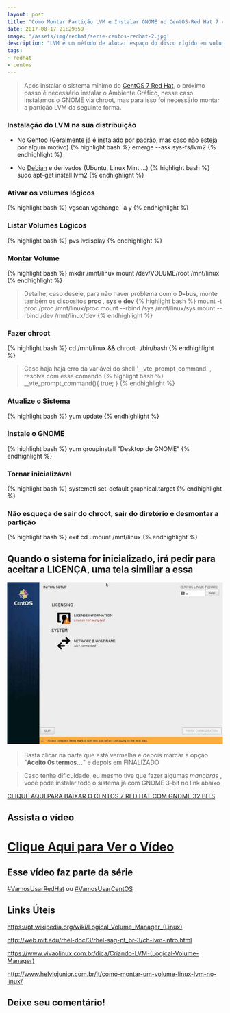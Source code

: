 ```yaml
---
layout: post
title: "Como Montar Partição LVM e Instalar GNOME no CentOS-Red Hat 7 via chroot"
date: 2017-08-17 21:29:59
image: '/assets/img/redhat/serie-centos-redhat-2.jpg'
description: "LVM é um método de alocar espaço do disco rígido em volumes lógicos que podem ser facilmente redimensionados, ao contrário das partições."
tags:
- redhat
- centos
---
```


> Após instalar o sistema mínimo do [CentOS 7 Red Hat](https://www.youtube.com/playlist?list=PLUJBQEDDLNcnr4BziCur10Ot9EGzBCn4_), o próximo passo é necessário instalar o Ambiente Gráfico, nesse caso instalamos o GNOME via chroot, mas para isso foi necessário montar a partição LVM da seguinte forma.

### Instalação do LVM na sua distribuição
+ No [Gentoo](http://terminalroot.com.br/tag#gentoo) (Geralmente já é instalado por padrão, mas caso não esteja por algum motivo)
{% highlight bash %}
emerge --ask sys-fs/lvm2
{% endhighlight %}

+ No [Debian](http://terminalroot.com.br/tag#debian) e derivados (Ubuntu, Linux Mint,...)
{% highlight bash %}
sudo apt-get install lvm2
{% endhighlight %}

### Ativar os volumes lógicos
{% highlight bash %}
vgscan
vgchange -a y
{% endhighlight %}

### Listar Volumes Lógicos
{% highlight bash %}
pvs
lvdisplay
{% endhighlight %}

### Montar Volume
{% highlight bash %}
mkdir /mnt/linux
mount /dev/VOLUME/root /mnt/linux
{% endhighlight %}

> Detalhe, caso deseje, para não haver problema com o __D-bus__, monte também os dispositos __proc__ , __sys__ e __dev__
{% highlight bash %}
mount -t proc /proc /mnt/linux/proc
mount --rbind /sys /mnt/linux/sys
mount --rbind /dev /mnt/linux/dev
{% endhighlight %}

### Fazer chroot
{% highlight bash %}
cd /mnt/linux && chroot . /bin/bash
{% endhighlight %}

> Caso haja haja ~~erro~~ da variável do shell '__vte_prompt_command' , resolva com esse comando
{% highlight bash %}
__vte_prompt_command(){ true; }
{% endhighlight %}

### Atualize o Sistema
{% highlight bash %}
yum update
{% endhighlight %}

### Instale o GNOME
{% highlight bash %}
yum groupinstall "Desktop de GNOME"
{% endhighlight %}

### Tornar inicializável
{% highlight bash %}
systemctl set-default graphical.target
{% endhighlight %}

### Não esqueça de sair do chroot, sair do diretório e desmontar a partição
{% highlight bash %}
exit
cd
umount /mnt/linux
{% endhighlight %}

## Quando o sistema for inicializado, irá pedir para aceitar a LICENÇA, uma tela similiar a essa
![Aceitar Licença](/assets/img/redhat/aceitar-licensa.jpg "Aceitar Licença CentOS 7 Red Hat")

> Basta clicar na parte que está vermelha e depois marcar a opção "__Aceito 0s termos...__" e depois em FINALIZADO

> Caso tenha dificuldade, eu mesmo tive que fazer algumas _manobras_ , você pode instalar todo o sistema já com GNOME 3-bit no link abaixo

[CLIQUE AQUI PARA BAIXAR O CENTOS 7 RED HAT COM GNOME 32 BITS](http://mirror.centos.org/altarch/7/isos/i386/CentOS-7-i386-LiveGNOME-1611.iso)

## Assista o vídeo

# [Clique Aqui para Ver o Vídeo](https://www.youtube.com/watch?v=QDEnR3ZfrXY)


## Esse vídeo faz parte da série
[#VamosUsarRedHat](https://www.youtube.com/playlist?list=PLUJBQEDDLNcnr4BziCur10Ot9EGzBCn4_) ou [#VamosUsarCentOS](https://www.youtube.com/playlist?list=PLUJBQEDDLNcnr4BziCur10Ot9EGzBCn4_)

## Links Úteis

<https://pt.wikipedia.org/wiki/Logical_Volume_Manager_(Linux)>

<http://web.mit.edu/rhel-doc/3/rhel-sag-pt_br-3/ch-lvm-intro.html>

<https://www.vivaolinux.com.br/dica/Criando-LVM-(Logical-Volume-Manager)>

<http://www.helviojunior.com.br/it/como-montar-um-volume-linux-lvm-no-linux/>

## Deixe seu comentário!

<script async src="https://pagead2.googlesyndication.com/pagead/js/adsbygoogle.js"></script>

<!-- Informat -->
<ins class="adsbygoogle"
 style="display:block"
 data-ad-client="ca-pub-2838251107855362"
 data-ad-slot="2327980059"
 data-ad-format="auto"
 data-full-width-responsive="true"></ins>

<script>
(adsbygoogle = window.adsbygoogle || []).push({});
</script>

